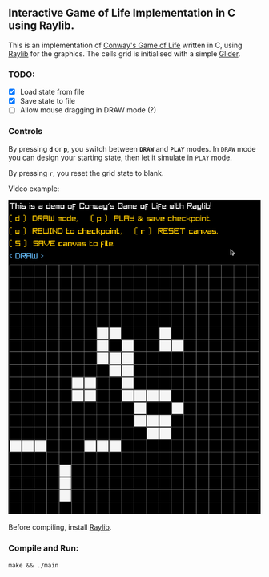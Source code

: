 ## Interactive Game of Life Implementation in C using Raylib.

This is an implementation of [Conway's Game of Life](https://en.wikipedia.org/wiki/Conway%27s_Game_of_Life) written in C, using [Raylib](https://www.raylib.com/) for the graphics.
The cells grid is initialised with a simple [Glider](https://conwaylife.com/wiki/Glider).

### TODO:

- [x] Load state from file
- [x] Save state to file
- [ ] Allow mouse dragging in DRAW mode (?)

### Controls

By pressing **`d`** or **`p`**, you switch between **`DRAW`** and **`PLAY`** modes. In `DRAW` mode you can design your starting state, then let it simulate in `PLAY` mode.

By pressing **`r`**, you reset the grid state to blank.

Video example:

[![Watch the video](./screenshot.png)](./gol-raylib-demo.mp4)

Before compiling, install [Raylib](https://www.raylib.com/).

### Compile and Run:

```console
make && ./main
```
